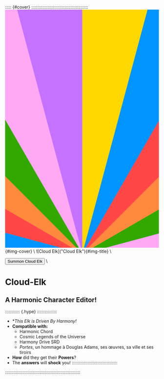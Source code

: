 ::::: {#cover} ::::::::::::::::::::::::::::::::::::::::::::::
![Cover Image](art/cover.png "Cover Image"){#img-cover} \ 
![Cloud Elk]("Cloud Elk"){#img-title} \ 

<button id="cover-button">Summon Cloud Elk</button> \

<h1>Cloud-Elk</h1>
<h2>A Harmonic Character Editor!</h2>

:::::::::::: {.hype} ::::::::::::::::
- **This Elk is *Driven By Harmony!**
- **Compatible with:** 
  - Harmonic Chord
  - Cosmic Legends of the Universe
  - Harmony Drive SRD
  - *Portes*, un hommage à Douglas Adams, 
    ses œuvres, sa ville et ses tiroirs
- **How** did they get their **Powers**?
- The **answers** will **shock** you!
:::::::::::::::::::::::::::::::::::::

:::::::::::::::::::::::::::::::::::::::::::::::::::::::::::::
